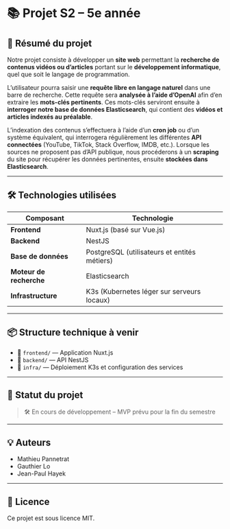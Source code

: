 # 📚 Projet S2 – 5e année

## 📝 Résumé du projet

Notre projet consiste à développer un **site web** permettant la **recherche de contenus vidéos ou d’articles** portant sur le **développement informatique**, quel que soit le langage de programmation.

L’utilisateur pourra saisir une **requête libre en langage naturel** dans une barre de recherche. Cette requête sera **analysée à l’aide d’OpenAI** afin d’en extraire les **mots-clés pertinents**. Ces mots-clés serviront ensuite à **interroger notre base de données Elasticsearch**, qui contient des **vidéos et articles indexés au préalable**.

L’indexation des contenus s’effectuera à l’aide d’un **cron job** ou d’un système équivalent, qui interrogera régulièrement les différentes **API connectées** (YouTube, TikTok, Stack Overflow, IMDB, etc.). Lorsque les sources ne proposent pas d’API publique, nous procéderons à un **scraping** du site pour récupérer les données pertinentes, ensuite **stockées dans Elasticsearch**.

---

## 🛠️ Technologies utilisées

| Composant               | Technologie                                  |
| ----------------------- | -------------------------------------------- |
| **Frontend**            | Nuxt.js (basé sur Vue.js)                    |
| **Backend**             | NestJS                                       |
| **Base de données**     | PostgreSQL (utilisateurs et entités métiers) |
| **Moteur de recherche** | Elasticsearch                                |
| **Infrastructure**      | K3s (Kubernetes léger sur serveurs locaux)   |

---

## 📦 Structure technique à venir

- 📂 `frontend/` — Application Nuxt.js
- 📂 `backend/` — API NestJS
- 📂 `infra/` — Déploiement K3s et configuration des services

---

## 🚧 Statut du projet

> 🛠 En cours de développement – MVP prévu pour la fin du semestre

---

## 💡 Auteurs

- Mathieu Pannetrat
- Gauthier Lo
- Jean-Paul Hayek

---

## 📄 Licence

Ce projet est sous licence MIT.
